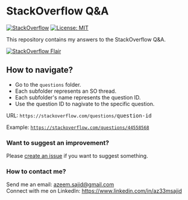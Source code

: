 # StackOverflow Q&A

[![StackOverflow](https://img.shields.io/stackexchange/stackoverflow/r/7670262.svg?color=brightgreen&label=StackOverflow&logo=stackoverflow&logoColor=white&style=flat-square)](https://stackoverflow.com/users/7670262)
[![License: MIT](https://img.shields.io/badge/License-MIT-brightgreen.svg?style=flat-square)](https://github.com/iamAzeem/stackoverflow/blob/master/LICENSE)

This repository contains my answers to the StackOverflow Q&A.

[![StackOverflow Flair](https://stackoverflow.com/users/flair/7670262.png?theme=dark)](https://stackoverflow.com/users/7670262/azeem)

## How to navigate?

- Go to the `questions` folder.
- Each subfolder represents an SO thread.
- Each subfolder's name represents the question ID.
- Use the question ID to nagivate to the specific question.

URL: `https://stackoverflow.com/questions/`<kbd>question-id</kbd>

Example: [`https://stackoverflow.com/questions/44558568`](https://stackoverflow.com/questions/44558568/)

### Want to suggest an improvement?

Please [create an issue](https://github.com/iamAzeem/stackoverflow/issues/new/choose) if you want to suggest something.

### How to contact me?

Send me an email: azeem.sajid@gmail.com  
Connect with me on LinkedIn: https://www.linkedin.com/in/az33msajid
